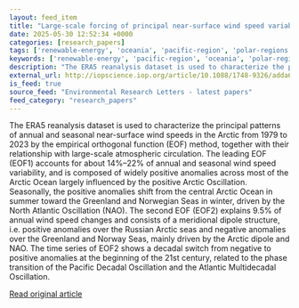 ```yaml
---
layout: feed_item
title: "Large-scale forcing of principal near-surface wind speed variability patterns in the Arctic since 1979"
date: 2025-05-30 12:52:34 +0000
categories: [research_papers]
tags: ['renewable-energy', 'oceania', 'pacific-region', 'polar-regions', 'wind-power', 'year-2023', 'atlantic-region', 'hurricanes', 'arctic']
keywords: ['renewable-energy', 'pacific-region', 'oceania', 'polar-regions', 'wind-power', 'scale', 'large', 'forcing']
description: "The ERA5 reanalysis dataset is used to characterize the principal patterns of annual and seasonal near-surface wind speeds in the Arctic from 1979 to 2023 by..."
external_url: http://iopscience.iop.org/article/10.1088/1748-9326/adda60
is_feed: true
source_feed: "Environmental Research Letters - latest papers"
feed_category: "research_papers"
---
```


The ERA5 reanalysis dataset is used to characterize the principal patterns of annual and seasonal near-surface wind speeds in the Arctic from 1979 to 2023 by the empirical orthogonal function (EOF) method, together with their relationship with large-scale atmospheric circulation. The leading EOF (EOF1) accounts for about 14%–22% of annual and seasonal wind speed variability, and is composed of widely positive anomalies across most of the Arctic Ocean largely influenced by the positive Arctic Oscillation. Seasonally, the positive anomalies shift from the central Arctic Ocean in summer toward the Greenland and Norwegian Seas in winter, driven by the North Atlantic Oscillation (NAO). The second EOF (EOF2) explains 9.5% of annual wind speed changes and consists of a meridional dipole structure, i.e. positive anomalies over the Russian Arctic seas and negative anomalies over the Greenland and Norway Seas, mainly driven by the Arctic dipole and NAO. The time series of EOF2 shows a decadal switch from negative to positive anomalies at the beginning of the 21st century, related to the phase transition of the Pacific Decadal Oscillation and the Atlantic Multidecadal Oscillation.

[Read original article](http://iopscience.iop.org/article/10.1088/1748-9326/adda60)
